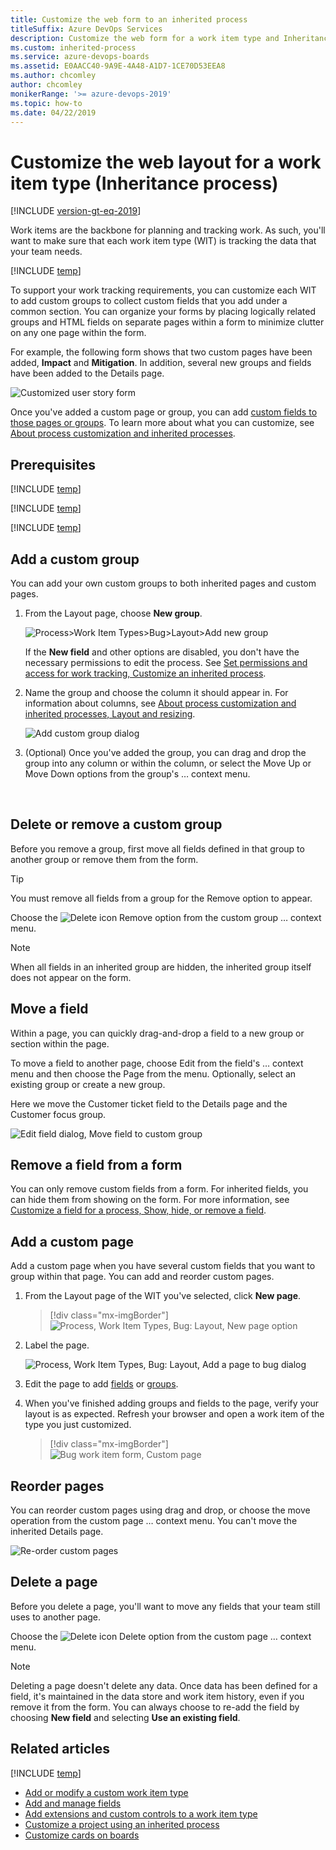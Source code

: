 ```yaml
---
title: Customize the web form to an inherited process
titleSuffix: Azure DevOps Services  
description: Customize the web form for a work item type and Inheritance process model for a project  
ms.custom: inherited-process   
ms.service: azure-devops-boards
ms.assetid: E0AACC40-9A9E-4A48-A1D7-1CE70D53EEA8  
ms.author: chcomley
author: chcomley
monikerRange: '>= azure-devops-2019'
ms.topic: how-to
ms.date: 04/22/2019
---
```


# Customize the web layout for a work item type (Inheritance process) 

[!INCLUDE [version-gt-eq-2019](../../../includes/version-gt-eq-2019.md)]

Work items are the backbone for planning and tracking work. As such, you'll want to make sure that each work item type (WIT) is tracking the data that your team needs. 

[!INCLUDE [temp](../includes/note-on-prem-link.md)]

To support your work tracking requirements, you can customize each WIT to add custom groups to collect custom fields that you add under a common section. You can organize your forms by placing logically related groups and HTML fields on separate pages within a form to minimize clutter on any one page within the form.  

For example, the following form shows that two custom pages have been added, **Impact** and **Mitigation**. In addition, several new groups and fields have been added to the Details page.  

<img src="media/process/cpform-customized-form-intro.png" alt="Customized user story form" /> 

Once you've added a custom page or group, you can add [custom fields to those pages or groups](customize-process-field.md). To learn more about what you can customize, see [About process customization and inherited processes](inheritance-process-model.md). 

## Prerequisites

[!INCLUDE [temp](../includes/process-prerequisites.md)] 

[!INCLUDE [temp](../includes/open-process-admin-context-ts.md)]
 
[!INCLUDE [temp](../includes/automatic-update-project.md)] 


<a id="groups"></a>
<a id="add-group"></a>
## Add a custom group  
You can add your own custom groups to both inherited pages and custom pages.

1. From the Layout page, choose **New group**.    

	<img src="media/process/cpform-new-group.png" alt="Process>Work Item Types>Bug>Layout>Add new group" /> 

	If the <strong>New field</strong> and other options are disabled, you don't have the necessary permissions to edit the process. See [Set permissions and access for work tracking, Customize an inherited process](../../../organizations/security/set-permissions-access-work-tracking.md#customize-an-inherited-process).

2. Name the group and choose the column it should appear in. For information about columns, see [About process customization and inherited processes, Layout and resizing](inheritance-process-model.md#resizing).   

	<img src="media/process/cpform-add-group-dialog.png" alt="Add custom group dialog" />

	<a id="edit-group"></a>
3. (Optional) Once you've added the group, you can drag and drop the group into any column or within the column, or select the Move Up or Move Down options from the group's &hellip; context menu.  

<a id="change-layout"></a>  
<a id="remove-group"></a>
## Delete or remove a custom group    

Before you remove a group, first move all fields defined in that group to another group or remove them from the form.  

> [!TIP]   
>You must remove all fields from a group for the Remove option to appear. 

Choose the ![Delete icon](../../../media/icons/delete_icon.png) Remove option from the custom group &hellip; context menu.

> [!NOTE]     
>When all fields in an inherited group are hidden, the inherited group itself does not appear on the form.

<a id="move-field"></a>
## Move a field     

Within a page, you can quickly drag-and-drop a field to a new group or section within the page. 

To move a field to another page, choose Edit from the field's &hellip; context menu and then choose the Page from the menu. Optionally, select an existing group or create a new group. 

Here we move the Customer ticket field to the Details page and the Customer focus group.   

<img src="media/process/cpform-move-field-to-custom-group.png" alt="Edit field dialog, Move field to custom group" />
 

<a id="show-hide-remove-field"></a>
## Remove a field from a form    
 
You can only remove custom fields from a form. For inherited fields, you can hide them from showing on the form. For more information, see [Customize a field for a process, Show, hide, or remove a field](customize-process-field.md#show-hide-remove-field).  

<!---
For a custom field, open the field's &hellip; context menu, and then choose the ![Delete icon](../../../media/icons/delete_icon.png) **Remove** option.   

For an inherited field, open the field's &hellip; context menu, and then choose the **Hide from layout** option.   

Here we remove the Severity inherited field from appearing on the Bug form.   

<img src="media/process/cpform-hide-layout.png" alt="Layout, Inherited Field, Context Menu, Hide from layout" />

Removing a custom field from a form removes tracking data for the WIT. You can re-add a custom field to a WIT by adding it to a form as an existing field. 

Removing an inherited field from a form hides the field from displaying on the form; it remains defined for the WIT. Hidden fields display on the admin layout page with a strikethrough. You can re-add these fields to the form through their context menu. 

--> 

<a id="pages"></a>
<a id="add-page"></a>
## Add a custom page  
Add a custom page when you have several custom fields that you want to group within that page. You can add and reorder custom pages. 

1. From the Layout page of the WIT you've selected, click **New page**.    

	> [!div class="mx-imgBorder"]  
	> ![Process, Work Item Types, Bug: Layout, New page option](media/process/cpform-add-page.png)   

1. Label the page.

	<img src="media/process/cpform-add-page-dialog.png" alt="Process, Work Item Types, Bug: Layout, Add a page to bug dialog" />

	<a id="edit-page"></a>
2. Edit the page to add [fields](customize-process-field.md) or [groups](#groups).  

3. When you've finished adding groups and fields to the page, verify your layout is as expected. Refresh your browser and open a work item of the type you just customized. 

	> [!div class="mx-imgBorder"]  
	> ![Bug work item form, Custom page](media/process/cpform-custom-page-in-form.png) 

<a id="reorder-page"></a>
## Reorder pages 

You can reorder custom pages using drag and drop, or choose the move operation from the custom page &hellip; context menu. You can't move the inherited Details page.

![Re-order custom pages](media/process/cpform-re-sequence-page.png) 

<a id="delete-page"></a>
## Delete a page  

Before you delete a page, you'll want to move any fields that your team still uses to another page. 

Choose the ![Delete icon](../../../media/icons/delete_icon.png) Delete option from the custom page &hellip; context menu.   


> [!NOTE]    
> Deleting a page doesn't delete any data. Once data has been defined for a field, it's maintained in the data store and work item history, even if you remove it from the form. You can always choose to re-add the field by choosing **New field** and selecting **Use an existing field**.    


## Related articles  

[!INCLUDE [temp](../includes/note-audit-log-support-process.md)]

- [Add or modify a custom work item type](customize-process-work-item-type.md)
- [Add and manage fields](customize-process-field.md) 
- [Add extensions and custom controls to a work item type](custom-controls-process.md) 
- [Customize a project using an inherited process](customize-process.md)  
- [Customize cards on boards](../../../boards/boards/customize-cards.md)  




